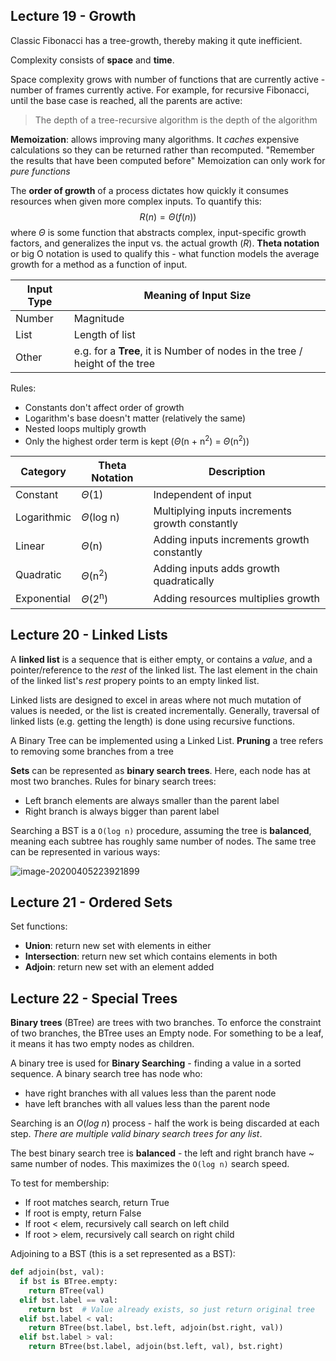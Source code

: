 ## Lecture 19 - Growth

Classic Fibonacci has a tree-growth, thereby making it qute inefficient.

Complexity consists of **space** and **time**.

Space complexity grows with number of functions that are currently active - number of frames currently active. For example, for recursive Fibonacci, until the base case is reached, all the parents are active:

> The depth of a tree-recursive algorithm is the depth of the algorithm

**Memoization**: allows improving many algorithms. It *caches* expensive calculations so they can be returned rather than recomputed. 
"Remember the results that have been computed before"
Memoization can only work for *pure functions*



The **order of growth** of a process dictates how quickly it consumes resources when given more complex inputs. To quantify this:
$$
R(n) = \Theta(f(n))
$$
where $\Theta$ is some function that abstracts complex, input-specific growth factors, and generalizes the input vs. the actual growth (*R*). **Theta notation** or big O notation is used to qualify this - what function models the average growth for a method as a function of input.

| Input Type | Meaning of Input Size                                        |
| ---------- | ------------------------------------------------------------ |
| Number     | Magnitude                                                    |
| List       | Length of list                                               |
| Other      | e.g. for a **Tree**, it is Number of nodes in the tree / height of the tree |

Rules:

- Constants don't affect order of growth
- Logarithm's base doesn't matter (relatively the same)
- Nested loops multiply growth
- Only the highest order term is kept ($\Theta$(n + n<sup>2</sup>) = $\Theta$(n<sup>2</sup>))

| **Category** | **Theta Notation**      | **Description**                                 |
| ------------ | ----------------------- | ----------------------------------------------- |
| Constant     | $\Theta$(1)             | Independent of input                            |
| Logarithmic  | $\Theta$(log n)         | Multiplying inputs increments growth constantly |
| Linear       | $\Theta$(n)             | Adding inputs increments growth constantly      |
| Quadratic    | $\Theta$(n<sup>2</sup>) | Adding inputs adds growth quadratically         |
| Exponential  | $\Theta$(2<sup>n</sup>) | Adding resources multiplies growth              |





## Lecture 20 - Linked Lists

A **linked list** is a sequence that is either empty, or contains a *value*, and a pointer/reference to the *rest* of the linked list. The last element in the chain of the linked list's *rest* propery points to an empty linked list.

Linked lists are designed to excel in areas where not much mutation of values is needed, or the list is created incrementally. Generally, traversal of linked lists (e.g. getting the length) is done using recursive functions.



A Binary Tree can be implemented using a Linked List.
**Pruning** a tree refers to removing some branches from a tree



**Sets** can be represented as **binary search trees**. Here, each node has at most two branches. Rules for binary search trees:

- Left branch elements are always smaller than the parent label
- Right branch is always bigger than parent label

Searching a BST is a `O(log n)` procedure, assuming the tree is **balanced**, meaning each subtree has roughly same number of nodes. The same tree can be represented in various ways:

![image-20200405223921899](/Users/abidhasan/Drive_old/Programming/compsci/CS61A/assets/image-20200405223921899.png)



## Lecture 21 - Ordered Sets

Set functions:

- **Union**: return new set with elements in either
- **Intersection**: return new set which contains elements in both
- **Adjoin**: return new set with an element added



## Lecture 22 - Special Trees

**Binary trees** (BTree) are trees with two branches. To enforce the constraint of two branches, the BTree uses an Empty node. For something to be a leaf, it means it has two empty nodes as children.

A binary tree is used for **Binary Searching** - finding a value in a sorted sequence. A binary search tree has node who:

- have right branches with all values less than the parent node
- have left branches with all values less than the parent node

Searching is an $O(log\ n)$ process - half the work is being discarded at each step. *There are multiple valid binary search trees for any list*.

The best binary search tree is **balanced** - the left and right branch have ~ same number of nodes. This maximizes the `O(log n)` search speed.

To test for membership:

- If root matches search, return True
- If root is empty, return False
- If root < elem, recursively call search on left child
- If root > elem, recursively call search on right child



Adjoining to a BST (this is a set represented as a BST):

```python
def adjoin(bst, val):
  if bst is BTree.empty:
    return BTree(val)
  elif bst.label == val:
    return bst	# Value already exists, so just return original tree
  elif bst.label < val:
    return BTree(bst.label, bst.left, adjoin(bst.right, val)) 
  elif bst.label > val:
    return BTree(bst.label, adjoin(bst.left, val), bst.right)
```

